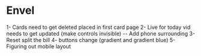 # Envel

1- Cards need to get deleted placed in first card page
2- Live for today vid needs to get updated (make controls invisible)
-- Add phone surrounding
3- Reset split the bill
4- buttons change (gradient and gradient blue)
5- Figuring out mobile layout